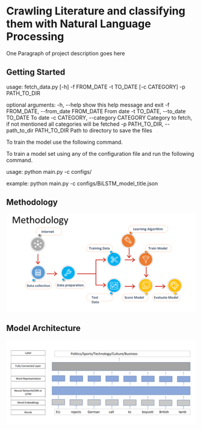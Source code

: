 # Crawling Literature and classifying them with Natural Language Processing

One Paragraph of project description goes here

## Getting Started

usage: fetch_data.py [-h] -f FROM_DATE -t TO_DATE [-c CATEGORY] -p PATH_TO_DIR

optional arguments:
  -h, --help            show this help message and exit
  -f FROM_DATE, --from_date FROM_DATE
                        From date
  -t TO_DATE, --to_date TO_DATE
                        To date
  -c CATEGORY, --category CATEGORY
                        Category to fetch, if not mentioned all categories
                        will be fetched
  -p PATH_TO_DIR, --path_to_dir PATH_TO_DIR
                        Path to directory to save the files


To train the model use the following command.

To train a model set using any of the configuration file and run the following command.

usage: python main.py -c configs/<any config file>

example:
python main.py -c configs/BiLSTM_model_title.json

## Methodology
![Alt text](images/methodology.png "Methodology")

## Model Architecture
![Alt text](images/architecture.png "Architecture")
